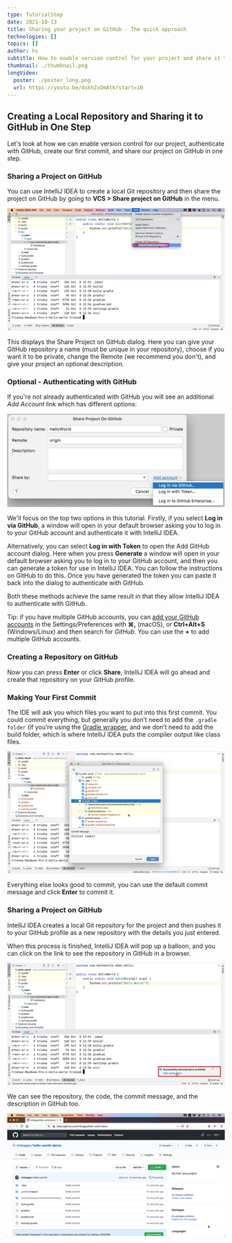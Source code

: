 ```yaml
---
type: TutorialStep
date: 2021-10-13
title: Sharing your project on GitHub - The quick approach
technologies: []
topics: []
author: hs
subtitle: How to enable version control for your project and share it to GitHub in one step
thumbnail: ./thumbnail.png
longVideo:
  poster: ./poster_long.png
  url: https://youtu.be/4ukhZvOmAtk?start=10
---
```


## Creating a Local Repository and Sharing it to GitHub in One Step

Let's look at how we can enable version control for our project, authenticate with GitHub, create our first commit, and share our project on GitHub in one step. 

### Sharing a Project on GitHub

You can use IntelliJ IDEA to create a local Git repository and then share the project on GitHub by going to **VCS >  Share project on GitHub** in the menu.

![Share Project on GitHub](share-project-github.png)

This displays the Share Project on GitHub dialog. Here you can give your GitHub repository a name (must be unique in your repository), choose if you want it to be private, change the Remote (we recommend you don't), and give your project an optional description.  

### Optional - Authenticating with GitHub 
If you're not already authenticated with GitHub you will see an additional _Add Account_ link which has different options:

![Add GitHub Account](share-add-account.png)

We'll focus on the top two options in this tutorial. Firstly, if you select **Log in via GitHub**, a window will open in your default browser asking you to log in to your GitHub account and authenticate it with IntelliJ IDEA. 

Alternatively, you can select **Log in with Token** to open the Add GitHub account dialog. Here when you press **Generate** a window will open in your default browser asking you to log in to your GitHub account, and then you can generate a token for use in IntelliJ IDEA. You can follow the instructions on GitHub to do this. Once you have generated the token you can paste it back into the dialog to authenticate with GitHub.

Both these methods achieve the same result in that they allow IntelliJ IDEA to authenticate with GitHub.

Tip: if you have multiple GitHub accounts, you can [add your GitHub accounts](https://www.jetbrains.com/help/idea/github.html) in the Settings/Preferences with **⌘,** (macOS), or **Ctrl+Alt+S** (Windows/Linux) and then search for _GitHub_. You can use the **+** to add multiple GitHub accounts.

### Creating a Repository on GitHub

Now you can press **Enter** or click **Share**, IntelliJ IDEA will go ahead and create that repository on your GitHub profile. 

### Making Your First Commit 
The IDE will ask you which files you want to put into this first commit. You could commit everything, but generally you don’t need to add the `.gradle folder` (if you’re using the [Gradle wrapper](https://docs.gradle.org/current/userguide/gradle_wrapper.html), and we don’t need to add the build folder, which is where IntelliJ IDEA puts the compiler output like class files.

![Add Files for Initial Commit](add-files-for-Initial-commit.png)

Everything else looks good to commit, you can use the default commit message and click **Enter** to commit it.

### Sharing a Project on GitHub

IntelliJ IDEA creates a local Git repository for the project and then pushes it to your GitHub profile as a new repository with the details you just entered. 

When this process is finished, IntelliJ IDEA will pop up a balloon, and you can click on the link to see the repository in GitHub in a browser. 

![Shared On GitHub](shared-on-github.png)

We can see the repository, the code, the commit message, and the description in GitHub too.

![](shared-on-github-browser.png)